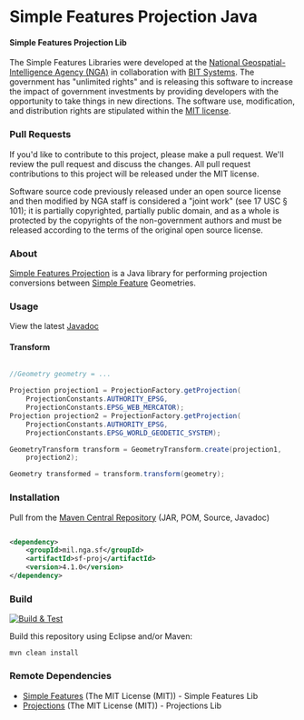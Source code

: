 # Simple Features Projection Java

#### Simple Features Projection Lib ####

The Simple Features Libraries were developed at the [National Geospatial-Intelligence Agency (NGA)](http://www.nga.mil/) in collaboration with [BIT Systems](https://www.caci.com/bit-systems/). The government has "unlimited rights" and is releasing this software to increase the impact of government investments by providing developers with the opportunity to take things in new directions. The software use, modification, and distribution rights are stipulated within the [MIT license](http://choosealicense.com/licenses/mit/).

### Pull Requests ###
If you'd like to contribute to this project, please make a pull request. We'll review the pull request and discuss the changes. All pull request contributions to this project will be released under the MIT license.

Software source code previously released under an open source license and then modified by NGA staff is considered a "joint work" (see 17 USC § 101); it is partially copyrighted, partially public domain, and as a whole is protected by the copyrights of the non-government authors and must be released according to the terms of the original open source license.

### About ###

[Simple Features Projection](http://ngageoint.github.io/simple-features-proj-java/) is a Java library for performing projection conversions between [Simple Feature](https://github.com/ngageoint/simple-features-java) Geometries.

### Usage ###

View the latest [Javadoc](http://ngageoint.github.io/simple-features-proj-java/docs/api/)

#### Transform ####

```java

//Geometry geometry = ...

Projection projection1 = ProjectionFactory.getProjection(
    ProjectionConstants.AUTHORITY_EPSG,
    ProjectionConstants.EPSG_WEB_MERCATOR);
Projection projection2 = ProjectionFactory.getProjection(
    ProjectionConstants.AUTHORITY_EPSG,
    ProjectionConstants.EPSG_WORLD_GEODETIC_SYSTEM);

GeometryTransform transform = GeometryTransform.create(projection1,
    projection2);

Geometry transformed = transform.transform(geometry);

```

### Installation ###

Pull from the [Maven Central Repository](http://search.maven.org/#artifactdetails|mil.nga.sf|sf-proj|4.1.0|jar) (JAR, POM, Source, Javadoc)

```xml

<dependency>
    <groupId>mil.nga.sf</groupId>
    <artifactId>sf-proj</artifactId>
    <version>4.1.0</version>
</dependency>

```

### Build ###

[![Build & Test](https://github.com/ngageoint/simple-features-proj-java/workflows/Build%20&%20Test/badge.svg)](https://github.com/ngageoint/simple-features-proj-java/actions/workflows/build-test.yml)

Build this repository using Eclipse and/or Maven:

    mvn clean install

### Remote Dependencies ###

* [Simple Features](https://github.com/ngageoint/simple-features-java) (The MIT License (MIT)) - Simple Features Lib
* [Projections](https://github.com/ngageoint/projections-java) (The MIT License (MIT)) - Projections Lib
